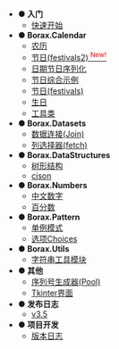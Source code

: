 - **● 入门**
  - [快速开始](quickstart)
- **● Borax.Calendar**
  - [农历](guides/lunardate)
  - [节日(festivals2) <sup style="color:red">New!<sup>](guides/festivals2)
  - [日期节日序列化](guides/festivals2-serialize)
  - [节日综合示例](guides/festivals2-usage)
  - [节日(festivals)](guides/festival)
  - [生日](guides/birthday)
  - [工具类](guides/calendars-utils)
- **● Borax.Datasets**
  - [数据连接(Join)](guides/join)
  - [列选择器(fetch)](guides/fetch)
- **● Borax.DataStructures**
  - [树形结构](guides/tree)
  - [cjson](guides/cjson)
- **● Borax.Numbers**
  - [中文数字](guides/numbers)
  - [百分数](guides/percentage)
- **● Borax.Pattern**
  - [单例模式](guides/singleton)
  - [选项Choices](guides/choices)
- **● Borax.Utils**
  - [字符串工具模块](guides/strings)
- **● 其他**
  - [序列号生成器(Pool)](guides/serial_pool)
  - [Tkinter界面](guides/ui)
- **● 发布日志**
  - [v3.5](release-note/v350)
- **● 项目开发**
  - [版本日志](changelog)